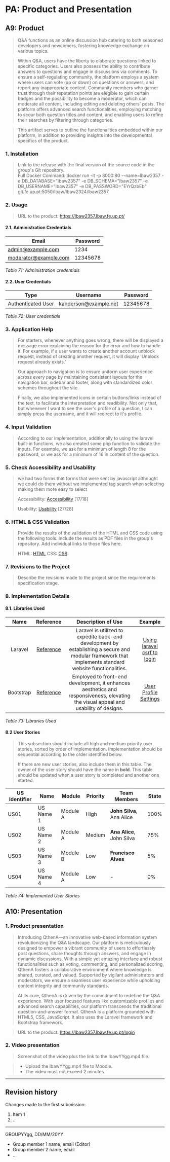 # PA: Product and Presentation

## A9: Product

>Q&A functions as an online discussion hub catering to both seasoned developers and newcomers, fostering knowledge exchange on various topics.

>Within Q&A, users have the liberty to elaborate questions linked to specific categories. Users also possess the ability to contribute answers to questions and engage in discussions via comments. To ensure a self-regulating community, the platform employs a system where users can vote (up or down) on questions or answers, and report any inappropriate content. Community members who garner trust through their reputation points are elegible to gain certain badges and the possibility to become a moderator, which can moderate all content, including editing and deleting others' posts. The platform offers advanced search functionalities, employing matching to scour both question titles and content, and enabling users to refine their searches by filtering through categories.

>This artifact serves to outline the functionalities embedded within our platform, in addition to providing insights into the developmental specifics of the product. 

### 1. Installation

> Link to the release with the final version of the source code in the group's Git repository.  
> Full Docker Command: docker run -it -p 8000:80 --name=lbaw2357 -e DB_DATABASE="lbaw2357" -e DB_SCHEMA="lbaw2357" -e DB_USERNAME="lbaw2357" -e DB_PASSWORD="EYrQzbEb" git.fe.up.pt:5050/lbaw/lbaw2324/lbaw2357

### 2. Usage

> URL to the product: https://lbaw2357.lbaw.fe.up.pt/ 

#### 2.1. Administration Credentials
  

| Email | Password |
| -------- | -------- |
| admin@example.com    | 1234 |
| moderator@example.com  | 12345678 |

*Table 71: Administration credentials*


#### 2.2. User Credentials

| Type          | Username  | Password |
| ------------- | --------- | -------- |
| Authenticated User | kanderson@example.net    | 12345678 |

*Table 72: User credentials*

### 3. Application Help

> For starters, whenever anything goes wrong, there will be displayed a message error explaining the reason for the error and how to handle it. For example, if a user wants to create another account unblock request, instead of creating another request, it will display 'Unblock request already exists.'

>Our approach to navigation is to ensure uniform user experience across every page by maintaining consistent layouts for the navigation bar, sidebar and footer, along with standardized color schemes throughout the site.

>Finally, we also implemented icons in certain buttons/links instead of the text, to facilitate the interpretation and readibility. Not only that, but whenever I want to see the user's profile of a question, I can simply press the username, and it will redirect to it's profile.

### 4. Input Validation

> According to our implementation, additionally to using the laravel built-in functions, we also created some php function to validate the inputs. For example, we ask for a minimum of length 8 for the password, or we ask for a minimum of 16 in content of the question.

### 5. Check Accessibility and Usability

> we had two forms that forms that were sent by javascript althought we could do them without we implemented tag search when selecting making them more easy to select
>
> Accessibility: [Accessibility](../reports/acessibilidade.pdf) [17/18]
>
> Usability: [Usability](../reports/usabilidade.pdf) [27/28]

### 6. HTML & CSS Validation

> Provide the results of the validation of the HTML and CSS code using the following tools. Include the results as PDF files in the group's repository. Add individual links to those files here.
>   
> HTML: [HTML](../reports/html)
> CSS: [CSS](../reports/css/css.pdf)

### 7. Revisions to the Project

> Describe the revisions made to the project since the requirements specification stage.  


### 8. Implementation Details

#### 8.1. Libraries Used


| Name | Reference | Description of Use | Example |
|:---:|:-------:|:-------------------------------------------:|:-------:|
|Laravel|[Reference](https://laravel.com/)|Laravel is utilized to expedite back-end development by establishing a secure and modular framework that implements standard website functionalities.|[Using laravel csrf to login](https://lbaw2357.lbaw.fe.up.pt/login)
|Bootstrap|[Reference](https://getbootstrap.com/)|Employed to front-end development, it enhances aesthetics and responsiveness, elevating the visual appeal and usability of designs.|[User Profile Settings](https://lbaw2357.lbaw.fe.up.pt/editprofile/13) 

*Table 73: Libraries Used*

#### 8.2 User Stories

> This subsection should include all high and medium priority user stories, sorted by order of implementation. Implementation should be sequential according to the order identified below. 
>
> If there are new user stories, also include them in this table. 
> The owner of the user story should have the name in **bold**.
> This table should be updated when a user story is completed and another one started. 

| US Identifier | Name    | Module | Priority                       | Team Members               | State  |
| ------------- | ------- | ------ | ------------------------------ | -------------------------- | ------ |
|  US01          | US Name 1 | Module A | High | **John Silva**, Ana Alice   |  100%  |
|  US02          | US Name 2 | Module A | Medium | **Ana Alice**, John Silva                 |   75%  | 
|  US03          | US Name 3 | Module B | Low | **Francisco Alves**                 |   5%  | 
|  US04          | US Name 4 | Module A | Low | -                 |   0%  | 

*Table 74: Implemented User Stories*


## A10: Presentation
 

### 1. Product presentation

> Introducing QthenA—an innovative web-based information system revolutionizing the Q&A landscape. Our platform is meticulously designed to empower a vibrant community of users to effortlessly post questions, share thoughts through answers, and engage in dynamic discussions. With a simple yet amazing interface and robust functionalities such as voting, commenting, and personalized scoring, QthenA fosters a collaborative environment where knowledge is shared, curated, and valued. Supported by vigilant administrators and moderators, we ensure a seamless user experience while upholding content integrity and community standards.

> At its core, QthenA is driven by the commitment to redefine the Q&A experience. With user focused features like customizable profiles and advanced search capabilities, our platform transcends the traditional question-and-answer format. QthenA is a platform grounded with HTML5, CSS, JavaScript. It also uses the Laravel framework and Bootstrap framework.

> URL to the product: https://lbaw2357.lbaw.fe.up.pt/login  
>


### 2. Video presentation

> Screenshot of the video plus the link to the lbawYYgg.mp4 file.

> - Upload the lbawYYgg.mp4 file to Moodle.
> - The video must not exceed 2 minutes.


---


## Revision history

Changes made to the first submission:
1. Item 1
1. ..

***
GROUPYYgg, DD/MM/20YY

* Group member 1 name, email (Editor)
* Group member 2 name, email
* ...